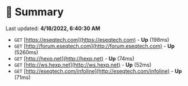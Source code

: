 # 📖 Summary
Last updated: **4/18/2022, 6:40:30 AM**

- `GET` [https://eseqtech.com](https://eseqtech.com) - **Up** (198ms)
- `GET` [http://forum.eseqtech.com](http://forum.eseqtech.com) - **Up** (5260ms)
- `GET` [http://hexp.net](http://hexp.net) - **Up** (74ms)
- `GET` [http://ws.hexp.net](http://ws.hexp.net) - **Up** (52ms)
- `GET` [http://eseqtech.com/infoline](http://eseqtech.com/infoline) - **Up** (71ms)
